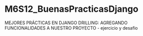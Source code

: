 # M6S12_BuenasPracticasDjango
MEJORES PRÁCTICAS EN DJANGO DRILLING: AGREGANDO FUNCIONALIDADES A NUESTRO PROYECTO  - ejercicio y desafio
